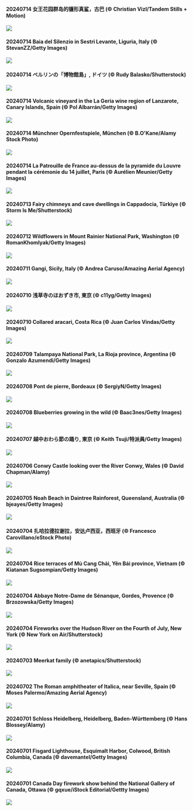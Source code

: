 #### 20240714 女王花园群岛的镰形真鲨，古巴 (© Christian Vizl/Tandem Stills + Motion)

![](20240714_SilkyShark_1920x1080.jpg)

#### 20240714 Baia del Silenzio in Sestri Levante, Liguria, Italy (© StevanZZ/Getty Images)

![](20240714_SestriLevante_1920x1080.jpg)

#### 20240714 ベルリンの「博物館島」, ドイツ (© Rudy Balasko/Shutterstock)

![](20240714_MuseumIsland_1920x1080.jpg)

#### 20240714 Volcanic vineyard in the La Geria wine region of Lanzarote, Canary Islands, Spain (© Pol Albarrán/Getty Images)

![](20240714_LaGeriaLanzarote_1920x1080.jpg)

#### 20240714 Münchner Opernfestspiele, München (© B.O'Kane/Alamy Stock Photo)

![](20240714_IntNatTheatreMunich_1920x1080.jpg)

#### 20240714 La Patrouille de France au-dessus de la pyramide du Louvre pendant la cérémonie du 14 juillet, Paris (© Aurélien Meunier/Getty Images)

![](20240714_BastilleDayParis_1920x1080.jpg)

#### 20240713 Fairy chimneys and cave dwellings in Cappadocia, Türkiye (© Storm Is Me/Shutterstock)

![](20240713_CappadociaRocks_1920x1080.jpg)

#### 20240712 Wildflowers in Mount Rainier National Park, Washington (© RomanKhomlyak/Getty Images)

![](20240712_RainierWildflowers_1920x1080.jpg)

#### 20240711 Gangi, Sicily, Italy (© Andrea Caruso/Amazing Aerial Agency)

![](20240711_GangiSicily_1920x1080.jpg)

#### 20240710 浅草寺のほおずき市, 東京 (© c11yg/Getty Images)

![](20240710_Lanternplant_1920x1080.jpg)

#### 20240710 Collared aracari, Costa Rica (© Juan Carlos Vindas/Getty Images)

![](20240710_CollaredAracari_1920x1080.jpg)

#### 20240709 Talampaya National Park, La Rioja province, Argentina (© Gonzalo Azumendi/Getty Images)

![](20240709_TalampayaNP_1920x1080.jpg)

#### 20240708 Pont de pierre, Bordeaux (© SergiyN/Getty Images)

![](20240708_PontBordeaux_1920x1080.jpg)

#### 20240708 Blueberries growing in the wild (© Baac3nes/Getty Images)

![](20240708_NorwayBlueberries_1920x1080.jpg)

#### 20240707 越中おわら節の踊り, 東京 (© Keith Tsuji/特派員/Getty Images)

![](20240707_Tanabata_1920x1080.jpg)

#### 20240706 Conwy Castle looking over the River Conwy, Wales (© David Chapman/Alamy)

![](20240706_ConwyRiver_1920x1080.jpg)

#### 20240705 Noah Beach in Daintree Rainforest, Queensland, Australia (© bjeayes/Getty Images)

![](20240705_NoahBeach_1920x1080.jpg)

#### 20240704 扎哈拉德拉谢拉，安达卢西亚，西班牙 (© Francesco Carovillano/eStock Photo)

![](20240704_ZaharaDeLaSierra_1920x1080.jpg)

#### 20240704 Rice terraces of Mù Cang Chải, Yên Bái province, Vietnam (© Kiatanan Sugsompian/Getty Images)

![](20240704_YenBaiTerraces_1920x1080.jpg)

#### 20240704 Abbaye Notre-Dame de Sénanque, Gordes, Provence (© Brzozowska/Getty Images)

![](20240704_SenanqueAbbey_1920x1080.jpg)

#### 20240704 Fireworks over the Hudson River on the Fourth of July, New York (© New York on Air/Shutterstock)

![](20240704_HudsonFireworks_1920x1080.jpg)

#### 20240703 Meerkat family (© anetapics/Shutterstock)

![](20240703_MeerkatManor_1920x1080.jpg)

#### 20240702 The Roman amphitheater of Italica, near Seville, Spain (© Moses Palermo/Amazing Aerial Agency)

![](20240702_ItalicaRuins_1920x1080.jpg)

#### 20240701 Schloss Heidelberg, Heidelberg, Baden-Württemberg (© Hans Blossey/Alamy)

![](20240701_HeidelbergCastle_1920x1080.jpg)

#### 20240701 Fisgard Lighthouse, Esquimalt Harbor, Colwood, British Columbia, Canada (© davemantel/Getty Images)

![](20240701_FisgardLighthouse_1920x1080.jpg)

#### 20240701 Canada Day firework show behind the National Gallery of Canada, Ottawa (© gqxue/iStock Editorial/Gettty Images)

![](20240701_CanadaDayOttawa_1920x1080.jpg)

